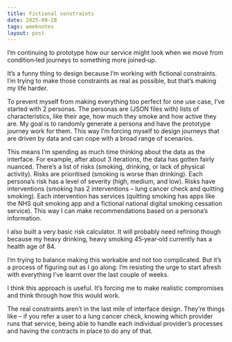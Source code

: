 ```yaml
---
title: Fictional constraints
date: 2025-09-28
tags: weeknotes
layout: post
---
```


I’m continuing to prototype how our service might look when we move from condition‑led journeys to something more joined‑up.

It’s a funny thing to design because I’m working with fictional constraints. I’m trying to make those constraints as real as possible, but that’s making my life harder.

To prevent myself from making everything too perfect for one use case, I’ve started with 2 personas. The personas are (JSON files with) lists of characteristics, like their age, how much they smoke and how active they are. My goal is to randomly generate a persona and have the prototype journey work for them. This way I’m forcing myself to design journeys that are driven by data and can cope with a broad range of scenarios.

This means I’m spending as much time thinking about the data as the interface. For example, after about 3 iterations, the data has gotten fairly nuanced. There’s a list of risks (smoking, drinking, or lack of physical activity). Risks are prioritised (smoking is worse than drinking). Each persona’s risk has a level of severity (high, medium, and low). Risks have interventions (smoking has 2 interventions – lung cancer check and quitting smoking). Each intervention has services (quitting smoking has apps like the NHS quit smoking app and a fictional national digital smoking cessation service). This way I can make recommendations based on a persona’s information.

I also built a very basic risk calculator. It will probably need refining though because my heavy drinking, heavy smoking 45‑year‑old currently has a health age of 84.

I’m trying to balance making this workable and not too complicated. But it’s a process of figuring out as I go along. I’m resisting the urge to start afresh with everything I’ve learnt over the last couple of weeks.

I think this approach is useful. It’s forcing me to make realistic compromises and think through how this would work.

The real constraints aren’t in the last mile of interface design. They’re things like – if you refer a user to a lung cancer check, knowing which provider runs that service, being able to handle each individual provider’s processes and having the contracts in place to do any of that.
